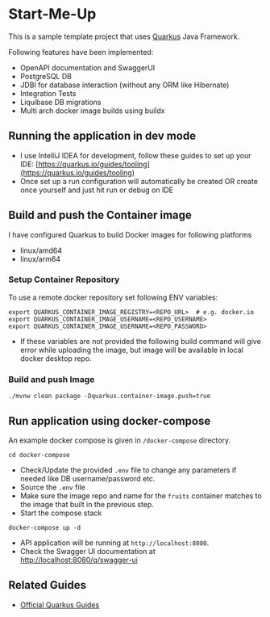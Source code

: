 # Start-Me-Up

This is a sample template project that uses [Quarkus](https://quarkus.io/) Java Framework.

Following features have been implemented:
* OpenAPI documentation and SwaggerUI
* PostgreSQL DB
* JDBI for database interaction (without any ORM like Hibernate)
* Integration Tests
* Liquibase DB migrations
* Multi arch docker image builds using buildx


## Running the application in dev mode

* I use IntelliJ IDEA for development, follow these guides to set up your IDE: [https://quarkus.io/guides/tooling](https://quarkus.io/guides/tooling)
* Once set up a run configuration will automatically be created OR create once yourself and just hit run or debug on IDE


## Build and push the Container image

I have configured Quarkus to build Docker images for following platforms
* linux/amd64
* linux/arm64

### Setup Container Repository 
To use a remote docker repository set following ENV variables:

```shell
export QUARKUS_CONTAINER_IMAGE_REGISTRY=<REPO_URL>  # e.g. docker.io
export QUARKUS_CONTAINER_IMAGE_USERNAME=<REPO_USERNAME>
export QUARKUS_CONTAINER_IMAGE_USERNAME=<REPO_PASSWORD>
```

* If these variables are not provided the following build command will give error while uploading the image, but image will be available in local docker desktop repo.

### Build and push Image

```shell
./mvnw clean package -Dquarkus.container-image.push=true
```


## Run application using docker-compose

An example docker compose is given in `/docker-compose` directory.
```shell
cd docker-compose
```
* Check/Update the provided `.env` file to change any parameters if needed like DB username/password etc.
* Source the `.env` file
* Make sure the image repo and name for the `fruits` container matches to the image that built in the previous step.
* Start the compose stack
```shell
docker-compose up -d
```

* API application will be running at `http://localhost:8080`.
* Check the Swagger UI documentation at [http://localhost:8080/q/swagger-ui](http://localhost:8080/q/swagger-ui)

## Related Guides

- [Official Quarkus Guides](https://quarkus.io/guides/)